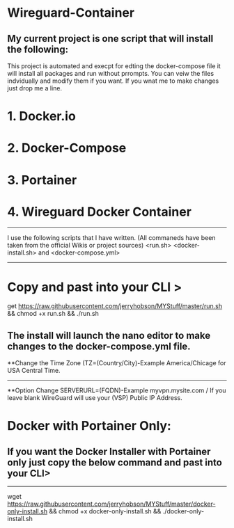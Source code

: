 # Wireguard-Container
## My current project is one script that will install the following:
This project is automated and execpt for edting the docker-compose file it will install all packages and run without prrompts. You can veiw the files indvidually and modify them if you want. If you wnat me to make changes just drop me a line.
# 1. Docker.io
# 2. Docker-Compose
# 3. Portainer
# 4. Wireguard Docker Container
*****************************************************************
I use the following scripts that I have written. (All commaneds have been taken from the official Wikis or project sources) 
<run.sh> <docker-install.sh> and <docker-compose.yml>
*****************************************************************
# Copy and past into your CLI > 
get https://raw.githubusercontent.com/jerryhobson/MYStuff/master/run.sh && chmod +x run.sh && ./run.sh
## The install will launch the nano editor to make changes to the docker-compose.yml file.
**Change the Time Zone (TZ=(Country/City)-Example America/Chicage for USA Central Time.
*****************************************************************
**Option Change SERVERURL=(FQDN)-Example myvpn.mysite.com / If you leave blank WireGuard will use your (VSP) Public IP Address.
# Docker with Portainer Only:

## If you want the Docker Installer with Portainer only just copy the below command and past into your CLI>
******************************************************************
wget https://raw.githubusercontent.com/jerryhobson/MYStuff/master/docker-only-install.sh && chmod +x docker-only-install.sh && ./docker-only-install.sh


